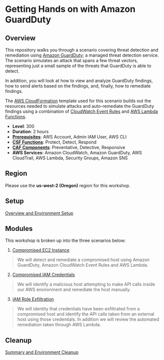 # Getting Hands on with Amazon GuardDuty

## Overview
This repository walks you through a scenario covering threat detection and remediation using <a href="https://aws.amazon.com/guardduty/" target="_blank">Amazon GuardDuty</a>; a managed threat detection service. The scenario simulates an attack that spans a few threat vectors, representing just a small sample of the threats that GuardDuty is able to detect. 

In addition, you will look at how to view and analyze GuardDuty findings, how to send alerts based on the findings, and, finally, how to remediate findings. 

The <a href="https://aws.amazon.com/cloudformation/" target="_blank">AWS CloudFormation</a> template used for this scenario builds out the resources needed to simulate attacks and auto-remediate the GuardDuty findings using a combination of <a href="https://docs.aws.amazon.com/AmazonCloudWatch/latest/events/WhatIsCloudWatchEvents.html" target="_blank">CloudWatch Event Rules</a> and <a href="https://aws.amazon.com/lambda/" target="_blank">AWS Lambda Functions</a>.  

* **Level**: 300
* **Duration**: 2 hours
* **<a href="https://awssecworkshops.com/getting-started/" target="_blank">Prerequisites</a>**: AWS Account, Admin IAM User, AWS CLI
* **<a href="https://www.nist.gov/cyberframework/online-learning/components-framework" target="_blank">CSF Functions</a>**: Protect, Detect, Respond
* **<a href="https://d0.awsstatic.com/whitepapers/AWS_CAF_Security_Perspective.pdf" target="_blank">CAF Components</a>**: Preventative, Detective, Responsive
* **AWS Services**: Amazon CloudWatch, Amazon GuardDuty, AWS CloudTrail, AWS Lambda, Security Groups, Amazon SNS

## Region
Please use the **us-west-2 (Oregon)** region for this workshop.

## Setup

[Overview and Environment Setup](./setup.md)

## Modules

This workshop is broken up into the three scenarios below:
 
1. [Compromised EC2 Instance](./scenario1/index.md)
> We will detect and remediate a compromised host using Amazon GuardDuty, Amazon CloudWatch Event Rules and AWS Lambda.

2. [Compromised IAM Credentials](./scenario2/index.md)
> We will identify a malicious host attempting to make API calls inside our AWS environment and remediate the host manually.

3. [IAM Role Exfiltration](./scenario3/index.md)
> We will identity that credentials have been exfiltrated from a compromised host and identify the API calls taken from an external host using those credentials. In addition we will review the automated remediation taken through AWS Lambda.

## Cleanup

[Summary and Environment Cleanup](./summary.md)
